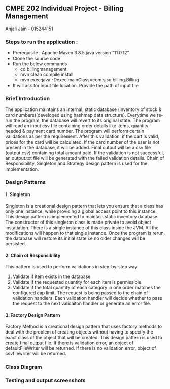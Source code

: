 ## CMPE 202 Individual Project - Billing Management

Anjali Jain - 015244151 

### Steps to run the application :
- Prerequisite : Apache Maven 3.8.5,java version "11.0.12"
- Clone the source code 
- Run the below commands
   - cd billingmanagement 
   - mvn clean compile install
   - mvn exec:java -Dexec.mainClass=com.sjsu.billing.Billing
- It will ask for input file location. Provide the path of input file

### Brief Introduction
The application maintains an internal, static database (inventory of stock & card numbers)(developed using hashmap data structure). Everytime we re-run the program, the database will revert to its original state. The program will read an input csv file containing order details like items, quantity needed & payment card number. The program will perform certain validations as per the requirement. After this validation, if the cart is valid, prices for the card will be calculated. If the card number of the user is not present in the database, it will be added. Final output will be a csv file (output.csv) containing total amount paid.
If the validation is not successful, an output.txt file will be generated with the failed validation details. 
Chain of Responsibility, Singleton and Strategy design pattern is used for the implementation.

### Design Patterns
#### 1. Singleton
Singleton is a creational design pattern that lets you ensure that a class has only one instance, while providing a global access point to this instance. This design pattern is implemented to maintain static inventory database. The constructor of this singleton class is made private to avoid object instatiation. There is a single instance of this class inside the JVM. All the modifications will happen to that single instance. Once the program is rerun, the database will restore its initial state i.e no older changes will be persisted.


#### 2. Chain of Responsibility
This pattern is used to perform validations in step-by-step way. 
1. Validate if item exists in the database
2. Validate if the requested quantity for each item is permissible
3. Validate if the total quantity of each category in one order matches the configured cap limit.
The request is being passed to the chain of validation handlers. Each validation handler will decide whether to pass the request to the next validaiton handler or generate an error file.


#### 3. Factory Design Pattern
Factory Method is a creational design pattern that uses factory methods to deal with the problem of creating objects without having to specify the exact class of the object that will be created. This design pattern is used to create final output file. If there is validation error, an object of defaultFileWriter will be returned. If there is no validation error, object of csvfilewriter will be returned. 

### Class Diagram

### Testing and output screenshots
